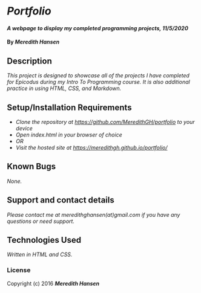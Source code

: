 # _Portfolio_

#### _A webpage to display my completed programming projects, 11/5/2020_

#### By _**Meredith Hansen**_

## Description

_This project is designed to showcase all of the projects I have completed for Epicodus during my Intro To Programming course. It is also additional practice in using HTML, CSS, and Markdown._

## Setup/Installation Requirements

* _Clone the repository at <https://github.com/MeredithGH/portfolio> to your device_
* _Open index.html in your browser of choice_
* _OR_
* _Visit the hosted site at <https://meredithgh.github.io/portfolio/>_

## Known Bugs

_None._

## Support and contact details

_Please contact me at meredithghansen(at)gmail.com if you have any questions or need support._

## Technologies Used

_Written in HTML and CSS._

### License

Copyright (c) 2016 **_Meredith Hansen_**